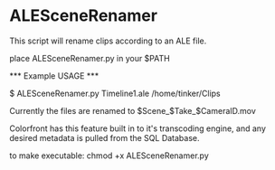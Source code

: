 # ALESceneRenamer
This script will rename clips according to an ALE file.

place ALESceneRenamer.py in your $PATH

*** Example USAGE ***

$ ALESceneRenamer.py Timeline1.ale /home/tinker/Clips

Currently the files are renamed to $Scene_$Take_$CameraID.mov

Colorfront has this feature built in to it's transcoding engine, and any desired metadata is pulled from the SQL Database.

to make executable: chmod +x ALESceneRenamer.py